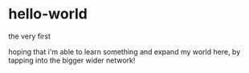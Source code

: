 # hello-world
the very first

hoping that i'm able to learn something and expand my world here, by tapping into the bigger wider network!
